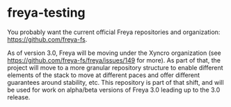 # freya-testing

You probably want the current official Freya repositories and organization: https://github.com/freya-fs.

As of version 3.0, Freya will be moving under the Xyncro organization (see https://github.com/freya-fs/freya/issues/149 for more). As part of that, the project will move to a more granular repository structure to enable different elements of the stack to move at different paces and offer different guarantees around stability, etc. This repository is part of that shift, and will be used for work on alpha/beta versions of Freya 3.0 leading up to the 3.0 release.
